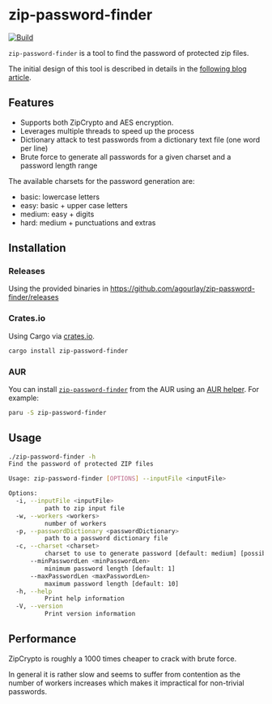 # zip-password-finder
[![Build](https://github.com/agourlay/zip-password-finder/actions/workflows/ci.yml/badge.svg)](https://github.com/agourlay/zip-password-finder/actions/workflows/ci.yml)

`zip-password-finder` is a tool to find the password of protected zip files.

The initial design of this tool is described in details in the [following blog article](https://agourlay.github.io/brute-forcing-protected-zip-rust/).

## Features

- Supports both ZipCrypto and AES encryption.
- Leverages multiple threads to speed up the process
- Dictionary attack to test passwords from a dictionary text file (one word per line)
- Brute force to generate all passwords for a given charset and a password length range

The available charsets for the password generation are:

- basic: lowercase letters
- easy: basic + upper case letters
- medium: easy + digits
- hard: medium + punctuations and extras

## Installation

### Releases

Using the provided binaries in https://github.com/agourlay/zip-password-finder/releases

### Crates.io

Using Cargo via [crates.io](https://crates.io/crates/zip-password-finder).

```bash
cargo install zip-password-finder
```

### AUR

You can install [`zip-password-finder`](https://aur.archlinux.org/packages?O=0&K=zip-password-finder) from the AUR using an [AUR helper](https://wiki.archlinux.org/title/AUR_helpers). For example:

```bash
paru -S zip-password-finder
```

## Usage

```bash
./zip-password-finder -h
Find the password of protected ZIP files

Usage: zip-password-finder [OPTIONS] --inputFile <inputFile>

Options:
  -i, --inputFile <inputFile>
          path to zip input file
  -w, --workers <workers>
          number of workers
  -p, --passwordDictionary <passwordDictionary>
          path to a password dictionary file
  -c, --charset <charset>
          charset to use to generate password [default: medium] [possible values: basic, easy, medium, hard]
      --minPasswordLen <minPasswordLen>
          minimum password length [default: 1]
      --maxPasswordLen <maxPasswordLen>
          maximum password length [default: 10]
  -h, --help
          Print help information
  -V, --version
          Print version information
```

## Performance

ZipCrypto is roughly a 1000 times cheaper to crack with brute force.

In general it is rather slow and seems to suffer from contention as the number of workers increases which makes it impractical for non-trivial passwords.